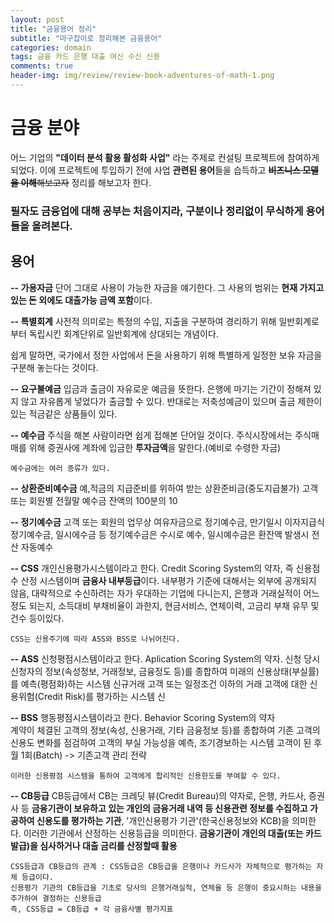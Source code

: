 ```yaml
---  
layout: post  
title: "금융용어 정리"  
subtitle: "마구잡이로 정리해본 금융용어"  
categories: domain  
tags: 금융 카드 은행 대출 여신 수신 신용  
comments: true  
header-img: img/review/review-book-adventures-of-math-1.png
---  
```

  
#  금융 분야
어느 기업의 **"데이터 분석 활용 활성화 사업"** 라는 주제로 컨설팅 프로젝트에 참여하게 되었다. 
이에 프로젝트에 투입하기 전에 사업 **관련된 용어**들을 습득하고 ~~**비즈니스 모델을 이해**해보고자~~ 정리를 해보고자 한다.
### **필자도 금융업에 대해 공부는 처음이지라, 구분이나 정리없이 무식하게 용어들을 올려본다.**

## 용어
**-- 가용자금**
단어 그대로 사용이 가능한 자금을 얘기한다. 그 사용의 범위는 **현재 가지고 있는 돈 외에도 대출가능 금액 포함**이다.

**-- 특별회계**
사전적 의미로는 특정의 수입, 지출을 구분하여 경리하기 위해 일반회계로부터 독립시킨 회계단위로 일반회계에 상대되는 개념이다.

쉽게 말하면, 국가에서 정한 사업에서 돈을 사용하기 위해 특별하게 일정한 보유 자금을 구분해 놓는다는 것이다.

**-- 요구불예금**
	입금과 출금이 자유로운 예금을 뜻한다. 은행에 마기는 기간이 정해져 있지 않고 자유롭게 넣었다가 출금할 수 있다.
	반대로는 저축성예금이 있으며 출금 제한이 있는 적금같은 상품들이 있다.

**-- 예수금**
	주식을 해본 사람이라면 쉽게 접해본 단어일 것이다.
	주식시장에서는 주식매매를 위해 증권사에 계좌에 입금한 **투자금액**을 말한다.(예비로 수령한 자금)
	
	예수금에는 여러 종류가 있다.

**-- 상환준비예수금**
	예,적금의 지급준비를 위하여 받는 상환준비금(중도지급불가)
	고객 또는 회원별 전월말 예수금 잔액의 100분의 10

**-- 정기예수금**
	고객 또는 회원의 업무상 여유자금으로 정기예수금, 만기일시 이자지급식 정기예수금, 일시에수금 등
	정기예수금은 수시로 예수, 일시예수금은 환잔액 발생시 전산 자동예수

**-- CSS**
	 개인신용평가시스템이라고 한다. Credit Scoring System의 약자, 즉 신용점수 산정 시스템이며 **금융사 내부등급**이다.
	 내부평가 기준에 대해서는 외부에 공개되지 않음, 대략적으로 수신하려는 자가 우대하는 기업에 다니는지, 은행과 거래실적이 어느정도 되는지, 소득대비 부채비율이 과한지, 현금서비스, 연체이력, 고금리 부채 유무 및 건수 등이있다.
	
	CSS는 신용주기에 따라 ASS와 BSS로 나뉘어진다.


**-- ASS**
	신청평점시스템이라고 한다. Aplication Scoring System의 약자.
	신청 당시 신청자의 정보(속성정보, 거래정보, 금융정도 등)를 종합하여 미래의 신용상태(부실률)를 예측(평점화)하는 시스템
	신규거래 고객 또는 일정조건 이하의 거래 고객에 대한 신용위험(Credit Risk)를 평가하는 시스템
	신
	
**-- BSS**
행동평점시스템이라고 한다. Behavior Scoring System의 약자	
계약이 체결된 고객의 정보(속성, 신용거래, 기타 금융정보 등)를 종합하여 기존 고객의 신용도 변화를 점검하여 고객의 부실 가능성을 예측, 조기경보하는 시스템
	고객이 된 후 월 1회(Batch) -> 기존고객 관리 전략

	이러한 신용평점 시스템을 통하여 고객에게 합리적인 신용한도를 부여할 수 있다.

**-- CB등급**
CB등급에서 CB는 크레딧 뷰(Credit Bureau)의 약자로, 은행, 카드사, 증권사 등 **금융기관이 보유하고 있는 개인의 금융거래 내역 등 신용관련 정보를 수집하고 가공하여 신용도를 평가하는 기관**, '개인신용평가 기관'(한국신용정보와 KCB)을 의미한다. 이러한 기관에서 산정하는 신용등급을 의미한다. **금융기관이 개인의 대출(또는 카드 발급)을 심사하거나 대출 금리를 산정할때 활용**

	CSS등급과 CB등급의 관계 : CSS등급은 CB등급을 은행이나 카드사가 자체적으로 평가하는 자체 등급이다.
	신용평가 기관의 CB등급을 기초로 당사의 은행거래실적, 연체율 등 은행이 중요시하는 내용을 추가하여 결정하는 신용등급
	즉, CSS등급 = CB등급 + 각 금융사별 평가지표
	
